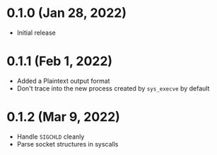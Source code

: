 # 0.1.0 (Jan 28, 2022)
* Initial release

# 0.1.1 (Feb 1, 2022)
* Added a Plaintext output format
* Don't trace into the new process created by `sys_execve` by default

# 0.1.2 (Mar 9, 2022)
* Handle `SIGCHLD` cleanly
* Parse socket structures in syscalls
